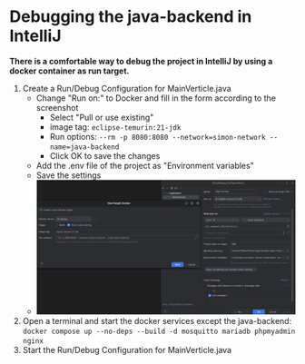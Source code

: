 # Debugging the java-backend in IntelliJ 

**There is a comfortable way to debug the project in IntelliJ by using a docker container as run target.**

1. Create a Run/Debug Configuration for MainVerticle.java 
    - Change "Run on:" to Docker and fill in the form according to the screenshot
        - Select "Pull or use existing"
        - image tag: `eclipse-temurin:21-jdk`
        - Run options: `--rm -p 8080:8080 --network=simon-network --name=java-backend`
        - Click OK to save the changes
    - Add the .env file of the project as "Environment variables"
    - Save the settings
    - ![alt text](image-1.png)
2. Open a terminal and start the docker services except the java-backend: ```docker compose up --no-deps --build -d mosquitto mariadb phpmyadmin nginx```
3. Start the Run/Debug Configuration for MainVerticle.java
